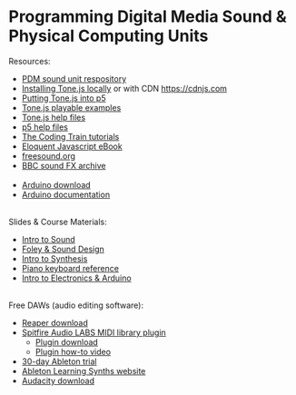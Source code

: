 # Programming Digital Media Sound & Physical Computing Units

Resources:
- <a href = "https://github.com/edemastes/pdm-sound"> PDM sound unit respository </a>
- <a href = "https://tonejs.github.io/">Installing Tone.js locally</a> or with CDN <a href = "https://cdnjs.com/">https://cdnjs.com</a>
- <a href = "https://pdm.lsupathways.org/3_audio/">Putting Tone.js into p5</a>
- <a href = "https://tonejs.github.io/examples/"> Tone.js playable examples</a>
- <a href = "https://tonejs.github.io/docs/14.7.77/index.html">Tone.js help files </a>
- <a href = "https://p5js.org/reference/"> p5 help files <a>
- <a href = "https://www.youtube.com/@TheCodingTrain"> The Coding Train tutorials </a>
- <a href = "https://eloquentjavascript.net/"> Eloquent Javascript eBook </a>
- <a href = "https://freesound.org/"> freesound.org </a>
- <a href = "https://sound-effects.bbcrewind.co.uk/?authuser=0"> BBC sound FX archive </a>
<br><br>
- <a href = "https://www.arduino.cc/en/software"> Arduino download </a>
- <a href = "https://docs.arduino.cc/"> Arduino documentation </a>
<br><br>

Slides & Course Materials:
- <a href = "https://edemastes.github.io/pdm-sound/resources/sound-basics.pdf"> Intro to Sound </a>
- <a href = "https://edemastes.github.io/pdm-sound/resources/sound-design.pdf"> Foley & Sound Design </a>
- <a href = "https://edemastes.github.io/pdm-sound/resources/synthesis.pdf"> Intro to Synthesis </a>
- <a href = "https://edemastes.github.io/pdm-sound/resources/piano-keys.jpg"> Piano keyboard reference </a>
- <a href = "https://edemastes.github.io/pdm-sound/resources/electronics.pdf"> Intro to Electronics & Arduino</a>
<br><br>

Free DAWs (audio editing software):
- <a href = "https://www.reaper.fm/download.php"> Reaper download </a>
- <a href = "https://www.spitfireaudio.com/instruments?rrp_to_pay_usd=%3A1"> Spitfire Audio LABS MIDI library plugin </a>
  - <a href = "https://www.spitfireaudio.com/info/library-manager/"> Plugin download </a>
  - <a href = "https://www.spitfireaudio.com/info/website-guide/digital-downloads/"> Plugin how-to video </a>
- <a href = "https://www.ableton.com/en/trial/"> 30-day Ableton trial </a>
- <a href = "https://learningsynths.ableton.com/"> Ableton Learning Synths website </a>
- <a href = "https://www.audacityteam.org/"> Audacity download </a>
<br><br>
